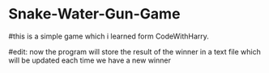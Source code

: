 # Snake-Water-Gun-Game

#this is a simple game which i learned form CodeWithHarry.

#edit: now the program will store the result of the winner in a text file which will be updated each time we have a new winner
